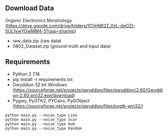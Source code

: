 ## Download Data
Organic Electronics Morphology (https://drive.google.com/drive/folders/1ChhN62Z_0zL-dqOZt-5UL1vwYGwMM4-5?usp=sharing)
- raw_data.zip (raw data)
- 0802_Dataset.zip (ground-truth and input data)

## Requirements
- Python 2.7.18
- pip install -r requirements.txt
- Gwyddion 32 bit Windows (https://sourceforge.net/projects/gwyddion/files/gwyddion/2.60/Gwyddion-2.60.win32.exe/download)
- Pygwy, PyGTK2, PYCairo, PyGObject (https://sourceforge.net/projects/gwyddion/files/pygtk-win32/)


```
python main.py --noise_type Line
python main.py --noise_type Scar
python main.py --noise_type Hum
python main.py --noise_type Random
```

